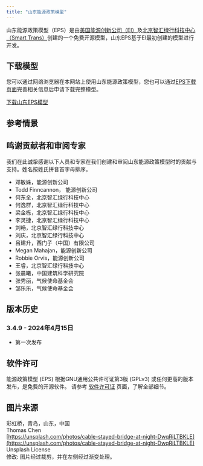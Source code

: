 ```yaml
---
title: "山东能源政策模型"
---
```


山东能源政策模型（EPS）是由[美国能源创新公司（EI）](https://energyinnovation.org/)及[北京智汇绿行科技中心（Smart Trans）](https://smart-trans.net/)创建的一个免费开源模型，山东EPS基于EI最初创建的模型进行开发。

## 下载模型

您可以通过网络浏览器在本网站上使用山东能源政策模型，您也可以通过[EPS下载页面](../download)完善相关信息后申请下载完整模型。

<p><a href="https://wkf.ms/3VOoPTb" class="btn">下载山东EPS模型</a></p>

## 参考情景

## 鸣谢贡献者和审阅专家
我们在此诚挚感谢以下人员和专家在我们创建和审阅山东能源政策模型时的贡献与支持。姓名按姓氏拼音首字母排序。

* 邓敏姝，能源创新公司
* Todd Finncannon， 能源创新公司
* 何东全，北京智汇绿行科技中心
* 何逸群，北京智汇绿行科技中心
* 梁金栋，北京智汇绿行科技中心
* 李灵捷，北京智汇绿行科技中心
* 刘畅，北京智汇绿行科技中心
* 刘庆，北京智汇绿行科技中心
* 吕建升，西门子（中国）有限公司
* Megan Mahajan，能源创新公司
* Robbie Orvis，能源创新公司
* 王睿，北京智汇绿行科技中心
* 张晨曦，中国建筑科学研究院
* 张秀丽，气候使命基金会
* 邹乐乐，气候使命基金会

## 版本历史

### **3.4.9 - 2024年4月15日**

* 第一次发布

## 软件许可

能源政策模型 (EPS) 根据GNU通用公共许可证第3版 (GPLv3) 或任何更高的版本发布，是免费的开源软件。 请参考 [软件许可证](../software-license) 页面，了解全部细节。

## 图片来源
彩虹桥，青岛，山东，中国<br/>
Thomas Chen<br/>
[https://unsplash.com/photos/cable-stayed-bridge-at-night-DwqRiLTBKLE](https://unsplash.com/photos/cable-stayed-bridge-at-night-DwqRiLTBKLE)<br/>
Unsplash License<br/>
修改: 图片经过裁剪，并在左侧经过渐变处理。
